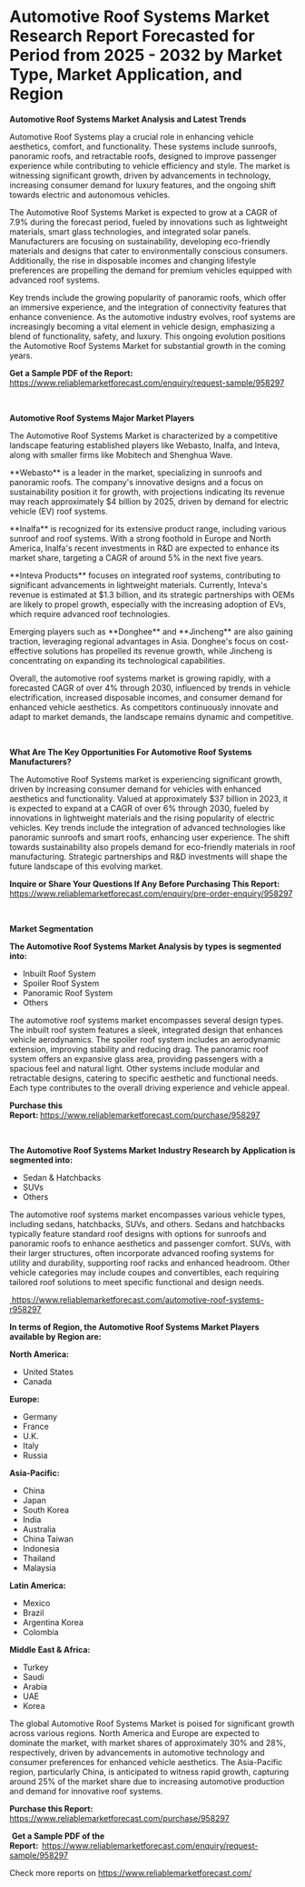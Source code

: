 <p><h1>Automotive Roof Systems Market Research Report Forecasted for Period from 2025 -  2032 by Market Type, Market Application, and Region</h1></p><p><strong>Automotive Roof Systems Market Analysis and Latest Trends</strong></p>
<p><p>Automotive Roof Systems play a crucial role in enhancing vehicle aesthetics, comfort, and functionality. These systems include sunroofs, panoramic roofs, and retractable roofs, designed to improve passenger experience while contributing to vehicle efficiency and style. The market is witnessing significant growth, driven by advancements in technology, increasing consumer demand for luxury features, and the ongoing shift towards electric and autonomous vehicles.</p><p>The Automotive Roof Systems Market is expected to grow at a CAGR of 7.9% during the forecast period, fueled by innovations such as lightweight materials, smart glass technologies, and integrated solar panels. Manufacturers are focusing on sustainability, developing eco-friendly materials and designs that cater to environmentally conscious consumers. Additionally, the rise in disposable incomes and changing lifestyle preferences are propelling the demand for premium vehicles equipped with advanced roof systems.</p><p>Key trends include the growing popularity of panoramic roofs, which offer an immersive experience, and the integration of connectivity features that enhance convenience. As the automotive industry evolves, roof systems are increasingly becoming a vital element in vehicle design, emphasizing a blend of functionality, safety, and luxury. This ongoing evolution positions the Automotive Roof Systems Market for substantial growth in the coming years.</p></p>
<p><strong>Get a Sample PDF of the Report:&nbsp;</strong> <a href="https://www.reliablemarketforecast.com/enquiry/request-sample/958297?utm_campaign=2288&utm_medium=2&utm_source=Github&utm_content=ia&utm_term=30032025&utm_id=automotive-roof-systems">https://www.reliablemarketforecast.com/enquiry/request-sample/958297</a></p>
<p>&nbsp;</p>
<p><strong>Automotive Roof Systems Major Market Players</strong></p>
<p><p>The Automotive Roof Systems Market is characterized by a competitive landscape featuring established players like Webasto, Inalfa, and Inteva, along with smaller firms like Mobitech and Shenghua Wave. </p><p>**Webasto** is a leader in the market, specializing in sunroofs and panoramic roofs. The company's innovative designs and a focus on sustainability position it for growth, with projections indicating its revenue may reach approximately $4 billion by 2025, driven by demand for electric vehicle (EV) roof systems.</p><p>**Inalfa** is recognized for its extensive product range, including various sunroof and roof systems. With a strong foothold in Europe and North America, Inalfa's recent investments in R&D are expected to enhance its market share, targeting a CAGR of around 5% in the next five years.</p><p>**Inteva Products** focuses on integrated roof systems, contributing to significant advancements in lightweight materials. Currently, Inteva's revenue is estimated at $1.3 billion, and its strategic partnerships with OEMs are likely to propel growth, especially with the increasing adoption of EVs, which require advanced roof technologies.</p><p>Emerging players such as **Donghee** and **Jincheng** are also gaining traction, leveraging regional advantages in Asia. Donghee's focus on cost-effective solutions has propelled its revenue growth, while Jincheng is concentrating on expanding its technological capabilities.</p><p>Overall, the automotive roof systems market is growing rapidly, with a forecasted CAGR of over 4% through 2030, influenced by trends in vehicle electrification, increased disposable incomes, and consumer demand for enhanced vehicle aesthetics. As competitors continuously innovate and adapt to market demands, the landscape remains dynamic and competitive.</p></p>
<p>&nbsp;</p>
<p><strong>What Are The Key Opportunities For Automotive Roof Systems Manufacturers?</strong></p>
<p><p>The Automotive Roof Systems market is experiencing significant growth, driven by increasing consumer demand for vehicles with enhanced aesthetics and functionality. Valued at approximately $37 billion in 2023, it is expected to expand at a CAGR of over 6% through 2030, fueled by innovations in lightweight materials and the rising popularity of electric vehicles. Key trends include the integration of advanced technologies like panoramic sunroofs and smart roofs, enhancing user experience. The shift towards sustainability also propels demand for eco-friendly materials in roof manufacturing. Strategic partnerships and R&D investments will shape the future landscape of this evolving market.</p></p>
<p><strong>Inquire or Share Your Questions If Any Before Purchasing This Report:</strong> <a href="https://www.reliablemarketforecast.com/enquiry/pre-order-enquiry/958297?utm_campaign=2288&utm_medium=2&utm_source=Github&utm_content=ia&utm_term=30032025&utm_id=automotive-roof-systems">https://www.reliablemarketforecast.com/enquiry/pre-order-enquiry/958297</a></p>
<p>&nbsp;</p>
<p><strong>Market Segmentation</strong></p>
<p><strong>The Automotive Roof Systems Market Analysis by types is segmented into:</strong></p>
<p><ul><li>Inbuilt Roof System</li><li>Spoiler Roof System</li><li>Panoramic Roof System</li><li>Others</li></ul></p>
<p><p>The automotive roof systems market encompasses several design types. The inbuilt roof system features a sleek, integrated design that enhances vehicle aerodynamics. The spoiler roof system includes an aerodynamic extension, improving stability and reducing drag. The panoramic roof system offers an expansive glass area, providing passengers with a spacious feel and natural light. Other systems include modular and retractable designs, catering to specific aesthetic and functional needs. Each type contributes to the overall driving experience and vehicle appeal.</p></p>
<p><strong>Purchase this Report:&nbsp;</strong><a href="https://www.reliablemarketforecast.com/purchase/958297?utm_campaign=2288&utm_medium=2&utm_source=Github&utm_content=ia&utm_term=30032025&utm_id=automotive-roof-systems">https://www.reliablemarketforecast.com/purchase/958297</a></p>
<p>&nbsp;</p>
<p><strong>The Automotive Roof Systems Market Industry Research by Application is segmented into:</strong></p>
<p><ul><li>Sedan & Hatchbacks</li><li>SUVs</li><li>Others</li></ul></p>
<p><p>The automotive roof systems market encompasses various vehicle types, including sedans, hatchbacks, SUVs, and others. Sedans and hatchbacks typically feature standard roof designs with options for sunroofs and panoramic roofs to enhance aesthetics and passenger comfort. SUVs, with their larger structures, often incorporate advanced roofing systems for utility and durability, supporting roof racks and enhanced headroom. Other vehicle categories may include coupes and convertibles, each requiring tailored roof solutions to meet specific functional and design needs.</p></p>
<p><a href="https://www.reliablemarketforecast.com/automotive-roof-systems-r958297?utm_campaign=2288&utm_medium=2&utm_source=Github&utm_content=ia&utm_term=30032025&utm_id=automotive-roof-systems">&nbsp;https://www.reliablemarketforecast.com/automotive-roof-systems-r958297</a></p>
<p><strong>In terms of Region, the Automotive Roof Systems Market Players available by Region are:</strong></p>
<p>
    <p> <strong> North America: </strong>
        <ul>
            <li>United States</li>
            <li>Canada</li>
        </ul>
        </p> 
    <p> <strong> Europe: </strong>
        <ul>
            <li>Germany</li>
            <li>France</li>
            <li>U.K.</li>
            <li>Italy</li>
            <li>Russia</li>
        </ul>
        </p> 
    <p> <strong> Asia-Pacific: </strong>
        <ul>
            <li>China</li>
            <li>Japan</li>
            <li>South Korea</li>
            <li>India</li>
            <li>Australia</li>
            <li>China Taiwan</li>
            <li>Indonesia</li>
            <li>Thailand</li>
            <li>Malaysia</li>
        </ul>
        </p> 
    <p> <strong> Latin America: </strong>
        <ul>
            <li>Mexico</li>
            <li>Brazil</li>
            <li>Argentina Korea</li>
            <li>Colombia</li>
        </ul>
        </p> 
    <p> <strong> Middle East & Africa: </strong>
        <ul>
            <li>Turkey</li>
            <li>Saudi</li>
            <li>Arabia</li>
            <li>UAE</li>
            <li>Korea</li>
        </ul>
    </p>
    </p>
<p><p>The global Automotive Roof Systems Market is poised for significant growth across various regions. North America and Europe are expected to dominate the market, with market shares of approximately 30% and 28%, respectively, driven by advancements in automotive technology and consumer preferences for enhanced vehicle aesthetics. The Asia-Pacific region, particularly China, is anticipated to witness rapid growth, capturing around 25% of the market share due to increasing automotive production and demand for innovative roof systems.</p></p>
<p><strong>Purchase this Report: </strong><a href="https://www.reliablemarketforecast.com/purchase/958297?utm_campaign=2288&utm_medium=2&utm_source=Github&utm_content=ia&utm_term=30032025&utm_id=automotive-roof-systems">https://www.reliablemarketforecast.com/purchase/958297</a></p>
<p>&nbsp;<strong>Get a Sample PDF of the Report:&nbsp;&nbsp;</strong><a href="https://www.reliablemarketforecast.com/enquiry/request-sample/958297?utm_campaign=2288&utm_medium=2&utm_source=Github&utm_content=ia&utm_term=30032025&utm_id=automotive-roof-systems">https://www.reliablemarketforecast.com/enquiry/request-sample/958297</a></p>
<p><strong></strong></p>
<p>Check more reports on <a href="https://www.reliablemarketforecast.com/?utm_campaign=2288&utm_medium=2&utm_source=Github&utm_content=ia&utm_term=30032025&utm_id=automotive-roof-systems">https://www.reliablemarketforecast.com/</a></p>
